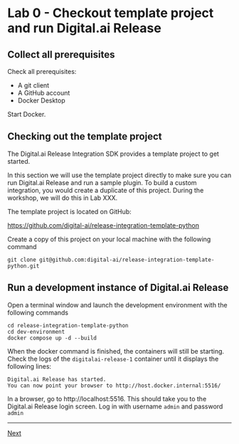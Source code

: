 
# Lab 0 - Checkout template project and run Digital.ai Release

## Collect all prerequisites

Check all prerequisites:

* A git client
* A GitHub account
* Docker Desktop

Start Docker.

## Checking out the template project

The Digital.ai Release Integration SDK provides a template project to get started. 

In this section we will use the template project directly to make sure you can run Digital.ai Release and run a sample plugin. To build a custom integration, you would create a duplicate of this project. During the workshop, we will do this in Lab XXX.

The template project is located on GitHub:

https://github.com/digital-ai/release-integration-template-python

Create a copy of this project on your local machine with the following command

    git clone git@github.com:digital-ai/release-integration-template-python.git

## Run a development instance of Digital.ai Release

Open a terminal window and launch the development environment with the following commands

    cd release-integration-template-python
    cd dev-environment
    docker compose up -d --build

When the docker command is finished, the containers will still be starting. Check the logs of the `digitalai-release-1` container until it displays the following lines:

    Digital.ai Release has started.
    You can now point your browser to http://host.docker.internal:5516/

In a browser, go to http://localhost:5516. This should take you to the Digital.ai Release login screen. Log in with username `admin` and password `admin`


---

[Next](lab-1-run-hello-world.md)

